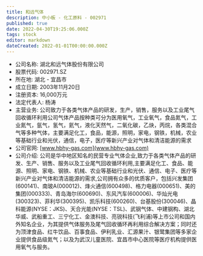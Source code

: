 ```yaml
---
title: 和远气体
description: 中小板 - 化工原料 - 002971
published: true
date: 2022-04-30T19:25:06.000Z
tags: stock
editor: markdown
dateCreated: 2022-01-01T00:00:00.000Z
---
```


- 公司名称: 湖北和远气体股份有限公司
- 股票代码: 002971.SZ
- 所在地: 湖北 - 宜昌市
- 成立日期: 2003年11月20日
- 注册资本: 16,000万元
- 法定代表人: 杨涛
- 主营业务: 公司致力于各类气体产品的研发，生产，销售，服务以及工业尾气回收循环利用公司气体产品按种类可分为医用氧气，工业氧气，食品氮气，工业氮气，氩气，氢气，氦气，液化天然气，二氧化碳，乙炔，丙烷，各类混合气等多种气体，主要满足化工，食品，能源，照明，家电，钢铁，机械，农业等基础行业和光伏，通信，电子，医疗等新兴产业对气体和清洁能源的需求
- 公司官网: [www.hbhy-gas.com](www.hbhy-gas.com)
- 公司介绍: 公司是华中地区知名的民营专业气体企业,致力于各类气体产品的研发、生产、销售、服务以及工业尾气回收循环利用,主要满足化工、食品、能源、照明、家电、钢铁、机械、农业等基础行业和光伏、通信、电子、医疗等新兴产业对气体和清洁能源的需求,公司拥有众多的优质客户，包括兴发集团(600141)、南玻A(000012)、烽火通信(600498)、格力电器(000651)、美的集团(000333)、青岛海尔(600690)、东风汽车(600006)、华灿光电(300323)、菲利华(300395)、凯乐科技(600260)、台基股份(300046)、晶科能源(NYSE：JKS)、天合光能(NYSE：TSL)、武钢气体、中建钢构、湖北华威、武船重工、三宁化工、金澳科技、亮锐科技(飞利浦)等上市公司和国内外知名企业，为其提供气体服务及尾气回收循环再利用综合解决方案；同时还为顶津食品、红牛饮品、百事食品、伊利乳业、汇源果汁、银鹭集团等多家企业提供食品级氮气；以及为武汉儿童医院、宜昌市中心医院等医疗机构提供医用氧气与服务。


